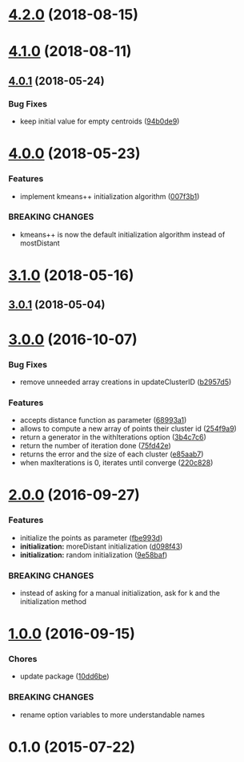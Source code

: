 <a name="4.2.0"></a>
# [4.2.0](https://github.com/mljs/kmeans/compare/v4.1.0...v4.2.0) (2018-08-15)



<a name="4.1.0"></a>
# [4.1.0](https://github.com/mljs/kmeans/compare/v4.0.1...v4.1.0) (2018-08-11)



<a name="4.0.1"></a>
## [4.0.1](https://github.com/mljs/kmeans/compare/v4.0.0...v4.0.1) (2018-05-24)


### Bug Fixes

* keep initial value for empty centroids ([94b0de9](https://github.com/mljs/kmeans/commit/94b0de9))



<a name="4.0.0"></a>
# [4.0.0](https://github.com/mljs/kmeans/compare/v3.1.0...v4.0.0) (2018-05-23)


### Features

* implement kmeans++ initialization algorithm ([007f3b1](https://github.com/mljs/kmeans/commit/007f3b1))


### BREAKING CHANGES

* kmeans++ is now the default initialization algorithm
instead of mostDistant



<a name="3.1.0"></a>
# [3.1.0](https://github.com/mljs/kmeans/compare/v3.0.1...v3.1.0) (2018-05-16)



<a name="3.0.1"></a>
## [3.0.1](https://github.com/mljs/kmeans/compare/v3.0.0...v3.0.1) (2018-05-04)



<a name="3.0.0"></a>
# [3.0.0](https://github.com/mljs/kmeans/compare/v2.0.0...v3.0.0) (2016-10-07)


### Bug Fixes

* remove unneeded array creations in updateClusterID ([b2957d5](https://github.com/mljs/kmeans/commit/b2957d5))


### Features

* accepts distance function as parameter ([68993a1](https://github.com/mljs/kmeans/commit/68993a1))
* allows to compute a new array of points their cluster id ([254f9a9](https://github.com/mljs/kmeans/commit/254f9a9))
* return a generator in the withIterations option ([3b4c7c6](https://github.com/mljs/kmeans/commit/3b4c7c6))
* return the number of iteration done ([75fd42e](https://github.com/mljs/kmeans/commit/75fd42e))
* returns the error and the size of each cluster ([e85aab7](https://github.com/mljs/kmeans/commit/e85aab7))
* when maxIterations is 0, iterates until converge ([220c828](https://github.com/mljs/kmeans/commit/220c828))



<a name="2.0.0"></a>
# [2.0.0](https://github.com/mljs/kmeans/compare/v1.0.0...v2.0.0) (2016-09-27)


### Features

* initialize the points as parameter ([fbe993d](https://github.com/mljs/kmeans/commit/fbe993d))
* **initialization:** moreDistant initialization ([d098f43](https://github.com/mljs/kmeans/commit/d098f43))
* **initialization:** random initialization ([9e58baf](https://github.com/mljs/kmeans/commit/9e58baf))


### BREAKING CHANGES

* instead of asking for a manual initialization, ask for k and the initialization method



<a name="1.0.0"></a>
# [1.0.0](https://github.com/mljs/kmeans/compare/v0.1.0...v1.0.0) (2016-09-15)


### Chores

* update package ([10dd6be](https://github.com/mljs/kmeans/commit/10dd6be))


### BREAKING CHANGES

* rename option variables to more understandable names



<a name="0.1.0"></a>
# 0.1.0 (2015-07-22)



